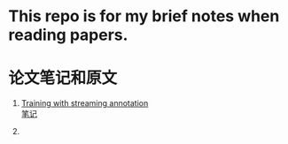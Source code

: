 # This repo is for my brief notes when reading papers.

# 论文笔记和原文
1. [Training with streaming annotation](https://arxiv.org/abs/2002.04165)<br>
[笔记](https://github.com/KilluaKukuroo/paper-reading/blob/master/Training%20with%20streaming%20annotation.pdf)<br>

2. 